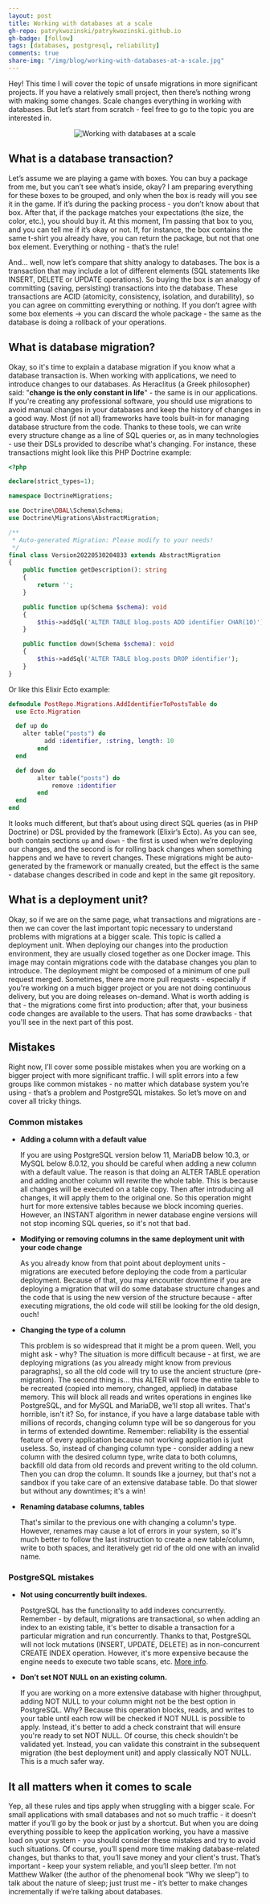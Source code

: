 ```yaml
---
layout: post
title: Working with databases at a scale
gh-repo: patrykwozinski/patrykwozinski.github.io
gh-badge: [follow]
tags: [databases, postgresql, reliability]
comments: true
share-img: "/img/blog/working-with-databases-at-a-scale.jpg"
---
```


Hey! This time I will cover the topic of unsafe migrations in more significant projects. If you have a relatively small project, then there’s nothing wrong with making some changes. Scale changes everything in working with databases. But let’s start from scratch - feel free to go to the topic you are interested in.

<p align="center">
    <img src="/img/blog/working-with-databases-at-a-scale.jpg" alt="Working with databases at a scale"/>
</p>

## What is a database transaction?

Let’s assume we are playing a game with boxes. You can buy a package from me, but you can’t see what’s inside, okay? I am preparing everything for these boxes to be grouped, and only when the box is ready will you see it in the game. If it’s during the packing process - you don’t know about that box. After that, if the package matches your expectations (the size, the color, etc.), you should buy it. At this moment, I’m passing that box to you, and you can tell me if it’s okay or not. If, for instance, the box contains the same t-shirt you already have, you can return the package, but not that one box element. Everything or nothing - that’s the rule!

And… well, now let’s compare that shitty analogy to databases. The box is a transaction that may include a lot of different elements (SQL statements like INSERT, DELETE or UPDATE operations). So buying the box is an analogy of committing (saving, persisting) transactions into the database. These transactions are ACID (atomicity, consistency, isolation, and durability), so you can agree on committing everything or nothing. If you don’t agree with some box elements → you can discard the whole package - the same as the database is doing a rollback of your operations.

## What is database migration?

Okay, so it's time to explain a database migration if you know what a database transaction is. When working with applications, we need to introduce changes to our databases. As Heraclitus (a Greek philosopher) said: "**change is the only constant in life**" - the same is in our applications. If you're creating any professional software, you should use migrations to avoid manual changes in your databases and keep the history of changes in a good way. Most (if not all) frameworks have tools built-in for managing database structure from the code. Thanks to these tools, we can write every structure change as a line of SQL queries or, as in many technologies - use their DSLs provided to describe what's changing. For instance, these transactions might look like this PHP Doctrine example:

```php
<?php

declare(strict_types=1);

namespace DoctrineMigrations;

use Doctrine\DBAL\Schema\Schema;
use Doctrine\Migrations\AbstractMigration;

/**
 * Auto-generated Migration: Please modify to your needs!
 */
final class Version20220530204833 extends AbstractMigration
{
    public function getDescription(): string
    {
        return '';
    }

    public function up(Schema $schema): void
    {
        $this->addSql('ALTER TABLE blog.posts ADD identifier CHAR(10)');
    }

    public function down(Schema $schema): void
    {
        $this->addSql('ALTER TABLE blog.posts DROP identifier');
    }
}
```

Or like this Elixir Ecto example:

```elixir
defmodule PostRepo.Migrations.AddIdentifierToPostsTable do
  use Ecto.Migration

  def up do
    alter table("posts") do
		  add :identifier, :string, length: 10
		end
  end

  def down do
		alter table("posts") do
			remove :identifier
		end
  end
end
```

It looks much different, but that’s about using direct SQL queries (as in PHP Doctrine) or DSL provided by the framework (Elixir’s Ecto). As you can see, both contain sections `up` and `down` - the first is used when we’re deploying our changes, and the second is for rolling back changes when something happens and we have to revert changes. These migrations might be auto-generated by the framework or manually created, but the effect is the same - database changes described in code and kept in the same git repository.

## What is a deployment unit?

Okay, so if we are on the same page, what transactions and migrations are - then we can cover the last important topic necessary to understand problems with migrations at a bigger scale. This topic is called a deployment unit. When deploying our changes into the production environment, they are usually closed together as one Docker image. This image may contain migrations code with the database changes you plan to introduce. The deployment might be composed of a minimum of one pull request merged. Sometimes, there are more pull requests - especially if you're working on a much bigger project or you are not doing continuous delivery, but you are doing releases on-demand. What is worth adding is that - the migrations come first into production; after that, your business code changes are available to the users. That has some drawbacks - that you'll see in the next part of this post.

## Mistakes

Right now, I’ll cover some possible mistakes when you are working on a bigger project with more significant traffic. I will split errors into a few groups like common mistakes - no matter which database system you’re using - that’s a problem and PostgreSQL mistakes. So let’s move on and cover all tricky things.

### Common mistakes

- **Adding a column with a default value**
    
    If you are using PostgreSQL version below 11, MariaDB below 10.3, or MySQL below 8.0.12, you should be careful when adding a new column with a default value. The reason is that doing an ALTER TABLE operation and adding another column will rewrite the whole table. This is because all changes will be executed on a table copy. Then after introducing all changes, it will apply them to the original one. So this operation might hurt for more extensive tables because we block incoming queries. However, an INSTANT algorithm in newer database engine versions will not stop incoming SQL queries, so it's not that bad.
    
- **Modifying or removing columns in the same deployment unit with your code change**
    
    As you already know from that point about deployment units - migrations are executed before deploying the code from a particular deployment. Because of that, you may encounter downtime if you are deploying a migration that will do some database structure changes and the code that is using the new version of the structure because - after executing migrations, the old code will still be looking for the old design, ouch!
    
- **Changing the type of a column**
    
    This problem is so widespread that it might be a prom queen. Well, you might ask - why? The situation is more difficult because - at first, we are deploying migrations (as you already might know from previous paragraphs), so all the old code will try to use the ancient structure (pre-migration). The second thing is... this ALTER will force the entire table to be recreated (copied into memory, changed, applied) in database memory. This will block all reads and writes operations in engines like PostgreSQL, and for MySQL and MariaDB, we'll stop all writes. That's horrible, isn't it? So, for instance, if you have a large database table with millions of records, changing column type will be so dangerous for you in terms of extended downtime. Remember: reliability is the essential feature of every application because not working application is just useless. So, instead of changing column type - consider adding a new column with the desired column type, write data to both columns, backfill old data from old records and prevent writing to the old column. Then you can drop the column. It sounds like a journey, but that's not a sandbox if you take care of an extensive database table. Do that slower but without any downtimes; it's a win!
    
- **Renaming database columns, tables**
    
    That's similar to the previous one with changing a column's type. However, renames may cause a lot of errors in your system, so it's much better to follow the last instruction to create a new table/column, write to both spaces, and iteratively get rid of the old one with an invalid name.
    

### PostgreSQL mistakes

- **Not using concurrently built indexes.**
    
    PostgreSQL has the functionality to add indexes concurrently. Remember - by default, migrations are transactional, so when adding an index to an existing table, it's better to disable a transaction for a particular migration and run concurrently. Thanks to that, PostgreSQL will not lock mutations (INSERT, UPDATE, DELETE) as in non-concurrent CREATE INDEX operation. However, it's more expensive because the engine needs to execute two table scans, etc. [More info](https://www.postgresql.org/docs/current/sql-createindex.html#SQL-CREATEINDEX-CONCURRENTLY).
    
- **Don’t set NOT NULL on an existing column.**
    
    If you are working on a more extensive database with higher throughput, adding NOT NULL to your column might not be the best option in PostgreSQL. Why? Because this operation blocks, reads, and writes to your table until each row will be checked if NOT NULL is possible to apply. Instead, it's better to add a check constraint that will ensure you're ready to set NOT NULL. Of course, this check shouldn't be validated yet. Instead, you can validate this constraint in the subsequent migration (the best deployment unit) and apply classically NOT NULL. This is a much safer way.
    

## It all matters when it comes to scale

Yep, all these rules and tips apply when struggling with a bigger scale. For small applications with small databases and not so much traffic - it doesn’t matter if you’ll go by the book or just by a shortcut. But when you are doing everything possible to keep the application working, you have a massive load on your system - you should consider these mistakes and try to avoid such situations. Of course, you’ll spend more time making database-related changes, but thanks to that, you’ll save money and your client's trust. That’s important - keep your system reliable, and you’ll sleep better. I’m not Matthew Walker (the author of the phenomenal book “Why we sleep”) to talk about the nature of sleep; just trust me - it’s better to make changes incrementally if we’re talking about databases.
